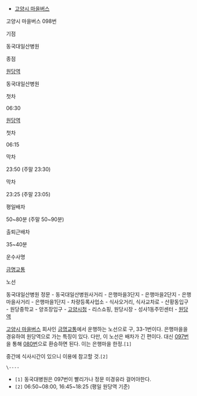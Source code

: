   * [고양시 마을버스](%EA%B3%A0%EC%96%91%EC%8B%9C%20%EB%A7%88%EC%9D%84%EB%B2%84%EC%8A%A4.md)  

고양시 마을버스 098번

기점

동국대일산병원

종점

[원당역](%EC%9B%90%EB%8B%B9%EC%97%AD.md)

동국대일산병원

첫차

06:30

[원당역](%EC%9B%90%EB%8B%B9%EC%97%AD.md)

첫차

06:15

막차

23:50 (주말 23:30)

막차

23:25 (주말 23:05)

평일배차

50~80분 (주말 50~90분)

출퇴근배차

35~40분

운수사명

[금명교통](%EA%B8%88%EB%AA%85%EA%B5%90%ED%86%B5.md)

노선

동국대일산병원 정문 - 동국대일산병원사거리 - 은행마을3단지 - 은행마을2단지 - 은행마을사거리 - 은행마을1단지 - 차량등록사업소 -
식사오거리, 식사교차로 - 산황동입구 - 원당중학교 - 양조장입구 -
[고양시청](%EA%B3%A0%EC%96%91%EC%8B%9C.md) \- 리스쇼핑, 원당시장 - 성사1동주민센터 -
[원당역](%EC%9B%90%EB%8B%B9%EC%97%AD.md)

  
[고양시 마을버스](%EA%B3%A0%EC%96%91%EC%8B%9C%20%EB%A7%88%EC%9D%84%EB%B2%84%EC%8A%A4.md) 회사인 [금명교통](%EA%B8%88%EB%AA%85%EA%B5%90%ED%86%B5.md)에서 운행하는 노선으로 구,
33-1번이다. 은행마을을 경유하여 원당역으로 가는 특징이 있다. 다만, 이 노선은 배차가 긴 편이다. 대신
[097번](%EA%B3%A0%EC%96%91%20%EB%B2%84%EC%8A%A4%20097.md)을 통해
[080번](%EA%B3%A0%EC%96%91%20%EB%B2%84%EC%8A%A4%20080.md)으로 환승하면 된다. 이는 은행마을
한정.`[1]`

중간에 식사시간이 있으니 이용에 참고할 것.`[2]`

`\----`

  * `[1]` 동국대병원은 097번이 빨리가나 정문 미경유라 걸어야한다.
  * `[2]` 06:50~08:00, 16:45~18:25 (평일 원당역 기준)

